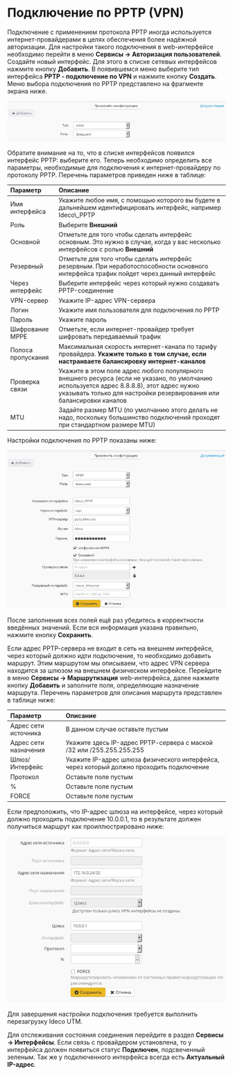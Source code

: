 # Подключение по PPTP \(VPN\)

Подключение с применением протокола PPTP иногда используется интернет-провайдерами в целях обеспечения более надёжной авторизации. Для настройки такого подключения в web-интерфейсе необходимо перейти в меню **Сервисы -&gt; Авторизация пользователей**. Создайте новый интерфейс. Для этого в списке сетевых интерфейсов нажмите кнопку **Добавить**. В появившемся меню выберите тип интерфейса **PPTP - подключение по VPN** и нажмите кнопку **Создать**. Меню выбора подключения по PPTP представлено на фрагменте экрана ниже.

![](../../_images/6586916.png)

Обратите внимание на то, что в списке интерфейсов появился интерфейс PPTP: выберите его. Теперь необходимо определить все параметры, необходимые для подключения к интернет-провайдеру по протоколу PPTP. Перечень параметров приведен ниже в таблице:

| Параметр | Описание |
| :--- | :--- |
| Имя интерфейса | Укажите любое имя, с помощью которого вы будете в дальнейшем идентифицировать интерфейс, например Ideco\\_PPTP |
| Роль | Выберите **Внешний** |
| Основной | Отметьте для того чтобы сделать интерфейс основным. Это нужно в случае, когда у вас несколько интерфейсов с ролью **Внешний** |
| Резервный | Отметьте для того чтобы сделать интерфейс резервным. При неработоспособности основного интерфейса трафик пойдет через данный интерфейс |
| Через интерфейс | Выберите интерфейс через который нужно создавать PPTP-соединение |
| VPN-сервер | Укажите IP-адрес VPN-сервера |
| Логин | Укажите имя пользователя для подключения по PPTP |
| Пароль | Укажите пароль |
| Шифрование MPPE | Отметьте, если интернет-провайдер требует шифровать передаваемый трафик |
| Полоса пропускания | Максимальная скорость интернет-канала по тарифу провайдера. **Укажите только в том случае, если настраиваете балансировку интернет-каналов** |
| Проверка связи | Укажите в этом поле адрес любого популярного внешнего ресурса \(если не указано, по умолчанию используется адрес 8.8.8.8\), этот адрес нужно указывать только для настройки резервирования или балансировки каналов |
| MTU | Задайте размер MTU \(по умолчанию этого делать не надо, поскольку большинство подключений проходят при стандартном размере MTU\) |

Настройки подключения по PPTP показаны ниже:

![](../../_images/pptp2-7-9-.png)

После заполнения всех полей ещё раз убедитесь в корректности введённых значений. Если вся информация указана правильно, нажмите кнопку **Сохранить**.

Если адрес РРТР-сервера не входит в сеть на внешнем интерфейсе, через который должно идти подключение, то необходимо добавить маршрут. Этим маршрутом мы описываем, что адрес VPN сервера находится за шлюзом на внешнем физическом интерфейсе. Перейдите в меню **Сервисы -&gt; Маршрутизация** web-интерфейса, далее нажмите кнопку **Добавить** и заполните поля, определяющие назначение маршрута. Перечень параметров для описания маршрута представлен в таблице ниже:

| Параметр | Описание |
| :--- | :--- |
| Адрес сети источника | В данном случае оставьте пустым |
| Адрес сети назначения | Укажите здесь IP-адрес РРТР-сервера с маской /32 или /255.255.255.255 |
| Шлюз/Интерфейс | Укажите IP-адрес шлюза физического интерфейса, через который должно проходить подключение |
| Протокол | Оставьте поле пустым |
| % | Оставьте поле пустым |
| FORCE | Оставьте поле пустым |

Если предположить, что IP-адрес шлюза на интерфейсе, через который должно проходить подключение 10.0.0.1, то в результате должен получиться маршрут как проиллюстрировано ниже:

![](../../_images/route7-9.png)

Для завершения настройки подключения требуется выполнить перезагрузку Ideco UTM.

Для отслеживания состояния соединения перейдите в раздел **Сервисы -&gt; Интерфейсы**. Если связь с провайдером установлена, то у интерфейса должен появиться статус **Подключен**, подсвеченный зеленым. Так же у подключенного интерфейса всегда есть **Актуальный IP-адрес**.

